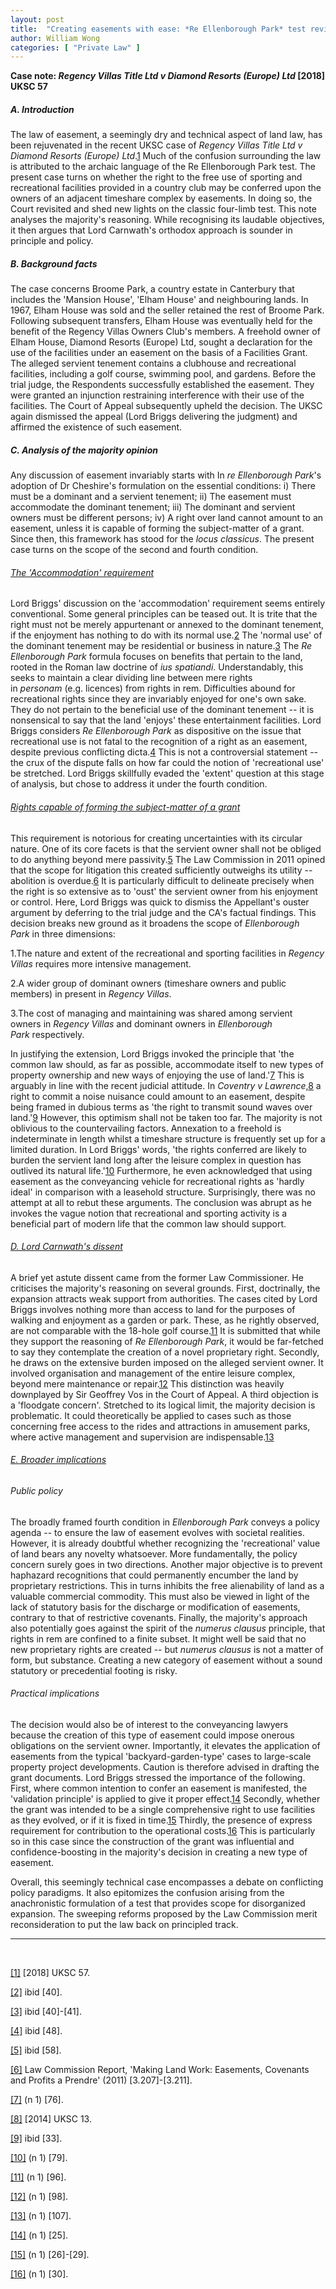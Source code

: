 ```yaml
---
layout: post
title:  "Creating easements with ease: *Re Ellenborough Park* test revisited"
author: William Wong
categories: [ "Private Law" ]
---
```

**Case note: *Regency Villas Title Ltd v Diamond Resorts (Europe) Ltd* [2018] UKSC 57**

##### A. Introduction

The law of easement, a seemingly dry and technical aspect of land law, has been rejuvenated in the recent UKSC case of *Regency Villas Title Ltd v Diamond Resorts (Europe) Ltd*.<a class="inline-reference" id="inline1" href="#1">1</a> Much of the confusion surrounding the law is attributed to the archaic language of the Re Ellenborough Park test. The present case turns on whether the right to the free use of sporting and recreational facilities provided in a country club may be conferred upon the owners of an adjacent timeshare complex by easements. In doing so, the Court revisited and shed new lights on the classic four-limb test. This note analyses the majority's reasoning. While recognising its laudable objectives, it then argues that Lord Carnwath's orthodox approach is sounder in principle and policy.

##### B. Background facts

The case concerns Broome Park, a country estate in Canterbury that includes the 'Mansion House', 'Elham House' and neighbouring lands. In 1967, Elham House was sold and the seller retained the rest of Broome Park. Following subsequent transfers, Elham House was eventually held for the benefit of the Regency Villas Owners Club's members. A freehold owner of Elham House, Diamond Resorts (Europe) Ltd, sought a declaration for the use of the facilities under an easement on the basis of a Facilities Grant. The alleged servient tenement contains a clubhouse and recreational facilities, including a golf course, swimming pool, and gardens. Before the trial judge, the Respondents successfully established the easement. They were granted an injunction restraining interference with their use of the facilities. The Court of Appeal subsequently upheld the decision. The UKSC again dismissed the appeal (Lord Briggs delivering the judgment) and affirmed the existence of such easement.

##### C. Analysis of the majority opinion

Any discussion of easement invariably starts with In *re Ellenborough Park*'s adoption of Dr Cheshire's formulation on the essential conditions: i) There must be a dominant and a servient tenement; ii) The easement must accommodate the dominant tenement; iii) The dominant and servient owners must be different persons; iv) A right over land cannot amount to an easement, unless it is capable of forming the subject-matter of a grant. Since then, this framework has stood for the *locus classicus*. The present case turns on the scope of the second and fourth condition.

###### <u>The 'Accommodation' requirement</u>
Lord Briggs' discussion on the 'accommodation' requirement seems entirely conventional. Some general principles can be teased out. It is trite that the right must not be merely appurtenant or annexed to the dominant tenement, if the enjoyment has nothing to do with its normal use.<a class="inline-reference" id="inline2" href="#2">2</a> The 'normal use' of the dominant tenement may be residential or business in nature.<a class="inline-reference" id="inline3" href="#3">3</a> The *Re Ellenborough Park* formula focuses on benefits that pertain to the land, rooted in the Roman law doctrine of *ius spatiandi*. Understandably, this seeks to maintain a clear dividing line between mere rights in *personam* (e.g. licences) from rights in rem. Difficulties abound for recreational rights since they are invariably enjoyed for one's own sake. They do not pertain to the beneficial use of the dominant tenement -- it is nonsensical to say that the land 'enjoys' these entertainment facilities. Lord Briggs considers *Re Ellenborough Park* as dispositive on the issue that recreational use is not fatal to the recognition of a right as an easement, despite previous conflicting dicta.<a class="inline-reference" id="inline4" href="#4">4</a> This is not a controversial statement -- the crux of the dispute falls on how far could the notion of 'recreational use' be stretched. Lord Briggs skillfully evaded the 'extent' question at this stage of analysis, but chose to address it under the fourth condition.

###### <u>Rights capable of forming the subject-matter of a grant</u>
This requirement is notorious for creating uncertainties with its circular nature. One of its core facets is that the servient owner shall not be obliged to do anything beyond mere passivity.<a class="inline-reference" id="inline5" href="#5">5</a> The Law Commission in 2011 opined that the scope for litigation this created sufficiently outweighs its utility -- abolition is overdue.<a class="inline-reference" id="inline6" href="#6">6</a> It is particularly difficult to delineate precisely when the right is so extensive as to 'oust' the servient owner from his enjoyment or control. Here, Lord Briggs was quick to dismiss the Appellant's ouster argument by deferring to the trial judge and the CA's factual findings. This decision breaks new ground as it broadens the scope of *Ellenborough Park* in three dimensions:

1.The nature and extent of the recreational and sporting facilities in *Regency Villas* requires more intensive management.

2.A wider group of dominant owners (timeshare owners and public members) in present in *Regency Villas*.

3.The cost of managing and maintaining was shared among servient owners in *Regency Villas* and dominant owners in *Ellenborough Park* respectively.

In justifying the extension, Lord Briggs invoked the principle that 'the common law should, as far as possible, accommodate itself to new types of property ownership and new ways of enjoying the use of land.'<a class="inline-reference" id="inline7" href="#7">7</a> This is arguably in line with the recent judicial attitude. In *Coventry v Lawrence*,<a class="inline-reference" id="inline8" href="#8">8</a> a right to commit a noise nuisance could amount to an easement, despite being framed in dubious terms as 'the right to transmit sound waves over land.'<a class="inline-reference" id="inline9" href="#9">9</a> However, this optimism shall not be taken too far. The majority is not oblivious to the countervailing factors. Annexation to a freehold is indeterminate in length whilst a timeshare structure is frequently set up for a limited duration. In Lord Briggs' words, 'the rights conferred are likely to burden the servient land long after the leisure complex in question has outlived its natural life.'<a class="inline-reference" id="inline10" href="#10">10</a> Furthermore, he even acknowledged that using easement as the conveyancing vehicle for recreational rights as 'hardly ideal' in comparison with a leasehold structure. Surprisingly, there was no attempt at all to rebut these arguments. The conclusion was abrupt as he invokes the vague notion that recreational and sporting activity is a beneficial part of modern life that the common law should support.

###### <u>D. Lord Carnwath's dissent</u>

A brief yet astute dissent came from the former Law Commissioner. He criticises the majority's reasoning on several grounds. First, doctrinally, the expansion attracts weak support from authorities. The cases cited by Lord Briggs involves nothing more than access to land for the purposes of walking and enjoyment as a garden or park. These, as he rightly observed, are not comparable with the 18-hole golf course.<a class="inline-reference" id="inline11" href="#11">11</a> It is submitted that while they support the reasoning of *Re Ellenborough Park*, it would be far-fetched to say they contemplate the creation of a novel proprietary right. Secondly, he draws on the extensive burden imposed on the alleged servient owner. It involved organisation and management of the entire leisure complex, beyond mere maintenance or repair.<a class="inline-reference" id="inline12" href="#12">12</a> This distinction was heavily downplayed by Sir Geoffrey Vos in the Court of Appeal. A third objection is a 'floodgate concern'. Stretched to its logical limit, the majority decision is problematic. It could theoretically be applied to cases such as those concerning free access to the rides and attractions in amusement parks, where active management and supervision are indispensable.<a class="inline-reference" id="inline13" href="#13">13</a>

###### <u>E. Broader implications</u>

###### Public policy
The broadly framed fourth condition in *Ellenborough Park* conveys a policy agenda -- to ensure the law of easement evolves with societal realities. However, it is already doubtful whether recognizing the 'recreational' value of land bears any novelty whatsoever. More fundamentally, the policy concern surely goes in two directions. Another major objective is to prevent haphazard recognitions that could permanently encumber the land by proprietary restrictions. This in turns inhibits the free alienability of land as a valuable commercial commodity. This must also be viewed in light of the lack of statutory basis for the discharge or modification of easements, contrary to that of restrictive covenants. Finally, the majority's approach also potentially goes against the spirit of the *numerus clausus* principle, that rights in rem are confined to a finite subset. It might well be said that no new proprietary rights are created -- but *numerus clausus* is not a matter of form, but substance. Creating a new category of easement without a sound statutory or precedential footing is risky.

###### Practical implications
The decision would also be of interest to the conveyancing lawyers because the creation of this type of easement could impose onerous obligations on the servient owner. Importantly, it elevates the application of easements from the typical 'backyard-garden-type' cases to large-scale property project developments. Caution is therefore advised in drafting the grant documents. Lord Briggs stressed the importance of the following. First, where common intention to confer an easement is manifested, the 'validation principle' is applied to give it proper effect.<a class="inline-reference" id="inline14" href="#14">14</a> Secondly, whether the grant was intended to be a single comprehensive right to use facilities as they evolved, or if it is fixed in time.<a class="inline-reference" id="inline15" href="#15">15</a> Thirdly, the presence of express requirement for contribution to the operational costs.<a class="inline-reference" id="inline16" href="#16">16</a> This is particularly so in this case since the construction of the grant was influential and confidence-boosting in the majority's decision in creating a new type of easement.

Overall, this seemingly technical case encompasses a debate on conflicting policy paradigms. It also epitomizes the confusion arising from the anachronistic formulation of a test that provides scope for disorganized expansion. The sweeping reforms proposed by the Law Commission merit reconsideration to put the law back on principled track.

---
<br>

<a class="reference" id="1" href="#inline1">[1]</a>
[2018] UKSC 57.

<a class="reference" id="2" href="#inline2">[2]</a>
ibid [40].

<a class="reference" id="3" href="#inline3">[3]</a>
ibid [40]-[41].

<a class="reference" id="4" href="#inline4">[4]</a>
ibid [48].

<a class="reference" id="5" href="#inline5">[5]</a>
ibid [58].

<a class="reference" id="6" href="#inline6">[6]</a>
Law Commission Report, 'Making Land Work: Easements, Covenants and Profits a Prendre' (2011) [3.207]-[3.211].

<a class="reference" id="7" href="#inline7">[7]</a>
(n 1) [76].

<a class="reference" id="8" href="#inline8">[8]</a>
[2014] UKSC 13.

<a class="reference" id="9" href="#inline9">[9]</a>
ibid [33].

<a class="reference" id="10" href="#inline10">[10]</a>
(n 1) [79].

<a class="reference" id="11" href="#inline11">[11]</a>
(n 1) [96].

<a class="reference" id="12" href="#inline12">[12]</a>
(n 1) [98].

<a class="reference" id="13" href="#inline13">[13]</a>
(n 1) [107].

<a class="reference" id="14" href="#inline14">[14]</a>
(n 1) [25].

<a class="reference" id="15" href="#inline15">[15]</a>
(n 1) [26]-[29].

<a class="reference" id="16" href="#inline16">[16]</a>
(n 1) [30].
